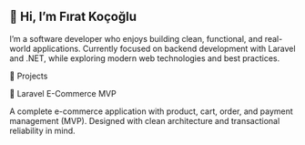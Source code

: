 ## 👋 Hi, I’m Fırat Koçoğlu

I’m a software developer who enjoys building clean, functional, and real-world applications.
Currently focused on backend development with Laravel and .NET, while exploring modern web technologies and best practices.

🚀 Projects

🛒 Laravel E-Commerce MVP

A complete e-commerce application with product, cart, order, and payment management (MVP).
Designed with clean architecture and transactional reliability in mind.
